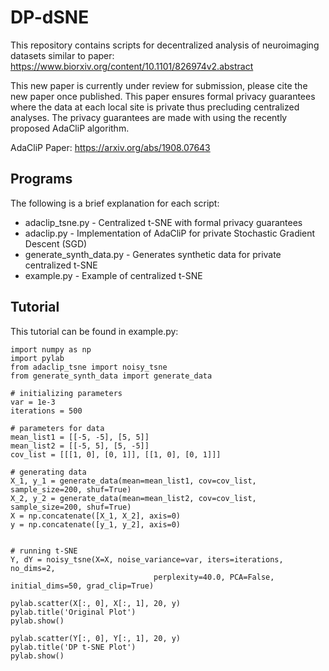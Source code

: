 # DP-dSNE

This repository contains scripts for decentralized analysis of neuroimaging datasets similar to paper: https://www.biorxiv.org/content/10.1101/826974v2.abstract

This new paper is currently under review for submission, please cite the new paper once published. This paper ensures formal privacy guarantees where the data at each local site is private thus precluding
centralized analyses. The privacy guarantees are made with using the recently proposed AdaCliP algorithm.

AdaCliP Paper: https://arxiv.org/abs/1908.07643

## Programs
The following is a brief explanation for each script:

* adaclip_tsne.py - Centralized t-SNE with formal privacy guarantees
* adaclip.py - Implementation of AdaCliP for private Stochastic Gradient Descent (SGD)
* generate_synth_data.py - Generates synthetic data for private centralized t-SNE
* example.py - Example of centralized t-SNE

## Tutorial
This tutorial can be found in example.py:

```
import numpy as np
import pylab
from adaclip_tsne import noisy_tsne
from generate_synth_data import generate_data

# initializing parameters
var = 1e-3
iterations = 500

# parameters for data
mean_list1 = [[-5, -5], [5, 5]]
mean_list2 = [[-5, 5], [5, -5]]
cov_list = [[[1, 0], [0, 1]], [[1, 0], [0, 1]]]

# generating data
X_1, y_1 = generate_data(mean=mean_list1, cov=cov_list, sample_size=200, shuf=True)
X_2, y_2 = generate_data(mean=mean_list2, cov=cov_list, sample_size=200, shuf=True)    
X = np.concatenate([X_1, X_2], axis=0)
y = np.concatenate([y_1, y_2], axis=0)
    

# running t-SNE
Y, dY = noisy_tsne(X=X, noise_variance=var, iters=iterations, no_dims=2, 
                                perplexity=40.0, PCA=False, initial_dims=50, grad_clip=True)
    
pylab.scatter(X[:, 0], X[:, 1], 20, y)
pylab.title('Original Plot')
pylab.show()
    
pylab.scatter(Y[:, 0], Y[:, 1], 20, y)
pylab.title('DP t-SNE Plot')
pylab.show()
```

